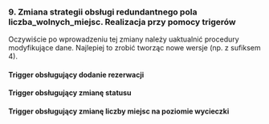 ### 9. Zmiana strategii obsługi redundantnego pola liczba_wolnych_miejsc. Realizacja przy pomocy trigerów
Oczywiście po wprowadzeniu tej zmiany należy uaktualnić procedury modyfikujące dane. Najlepiej to zrobić tworząc nowe wersje (np. z sufiksem 4).
#### Trigger obsługujący dodanie rezerwacji
#### Trigger obsługujący zmianę statusu
#### Trigger obsługujący zmianę liczby miejsc na poziomie wycieczki
